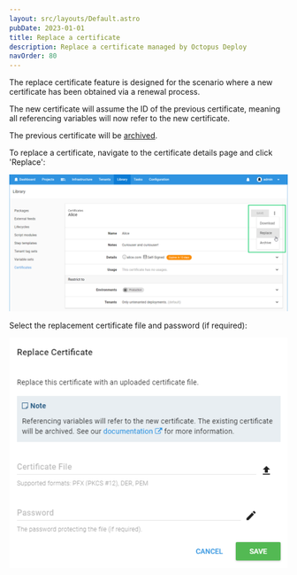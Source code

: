 ```yaml
---
layout: src/layouts/Default.astro
pubDate: 2023-01-01
title: Replace a certificate
description: Replace a certificate managed by Octopus Deploy
navOrder: 80
---
```


The replace certificate feature is designed for the scenario where a new certificate has been obtained via a renewal process.

The new certificate will assume the ID of the previous certificate, meaning all referencing variables will now refer to the new certificate.

The previous certificate will be [archived](archiving-and-deleting-certificates/).

To replace a certificate, navigate to the certificate details page and click 'Replace':

![](images/replace-certificate-btn.png "width=500")

Select the replacement certificate file and password (if required):

![](images/replace-certificate-dialog.png "width=500")
